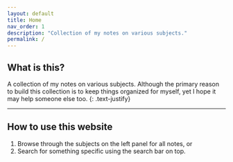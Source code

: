 ```yaml
---
layout: default
title: Home
nav_order: 1
description: "Collection of my notes on various subjects."
permalink: /
---
```


## What is this?

A collection of my notes on various subjects. Although the primary reason to build this collection is to keep things organized for myself, yet I hope it may help someone else too.
{: .text-justify}

---

## How to use this website

1. Browse through the subjects on the left panel for all notes, or
2. Search for something specific using the search bar on top.
